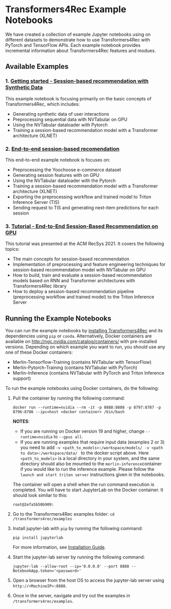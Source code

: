 # Transformers4Rec Example Notebooks

We have created a collection of example Jupyter notebooks using on different datasets to demonstrate how to use Transformers4Rec with PyTorch and TensorFlow APIs. Each example notebook provides incremental information about Transformers4Rec features and modues.

## Available Examples

### 1. [Getting started - Session-based recommendation with Synthetic Data](https://github.com/NVIDIA-Merlin/Transformers4Rec/tree/main/examples/getting-started-session-based/)

This example notebook is focusing primarily on the basic concepts of Transformers4Rec, which includes:
- Generating synthetic data of user interactions
- Preprocessing sequential data with NVTabular on GPU
- Using the NVTabular dataloader with Pytorch
- Training a session-based recommendation model with a Transformer architecture (XLNET)

### 2. [End-to-end session-based recomendation](https://github.com/NVIDIA-Merlin/Transformers4Rec/tree/main/examples/end-to-end-session-based/)

This end-to-end example notebook is focuses on:
- Preprocessing the Yoochoose e-commerce dataset
- Generating session features with on GPU
- Using the NVTabular dataloader with the Pytorch
- Training a session-based recommendation model with a Transformer architecture (XLNET)
- Exporting the preprocessing workflow and trained model to Triton Inference Server (TIS)
- Sending request to TIS and generating next-item predictions for each session


### 3. [Tutorial - End-to-End Session-Based Recommendation on GPU](https://github.com/NVIDIA-Merlin/Transformers4Rec/tree/main/tutorial/)

This tutorial was presented at the ACM RecSys 2021. It covers the following topics:

- The main concepts for session-based recommendation
- Implementation of preprocessing and feature engineering techniques for session-based recommendation model with NVTabular on GPU
- How to build, train and evaluate a session-based recommendation models based on RNN and Transformer architectures with Transformers4Rec library
- How to deploy a session-based recommendation pipeline (preprocessing workflow and trained model) to the Triton Inference Server


## Running the Example Notebooks

You can run the example notebooks by [installing Transformers4Rec](https://github.com/NVIDIA-Merlin/Transformers4Rec) and its dependencies using `pip` or `conda`. Alternatively, Docker containers are available on http://ngc.nvidia.com/catalog/containers/ with pre-installed versions. Depending on which example you want to run, you should use any one of these Docker containers:
- Merlin-Tensorflow-Training (contains NVTabular with TensorFlow)
- Merlin-Pytorch-Training (contains NVTabular with PyTorch)
- Merlin-Inference (contains NVTabular with PyTorch and Triton Inference support)

To run the example notebooks using Docker containers, do the following:

1. Pull the container by running the following command:
   ```
   docker run --runtime=nvidia --rm -it -p 8888:8888 -p 8797:8787 -p 8796:8786 --ipc=host <docker container> /bin/bash
   ```

   **NOTES**: 
   
   - If you are running on Docker version 19 and higher, change ```--runtime=nvidia``` to ```--gpus all```.
   - If you are running examples that require input data (examples 2 or 3) you need to add `-v <path_to_models>:/workspace/models/ -v <path to data>:/workspace/data/ ` to the docker script above. Here `<path_to_models>` is a local directory in your system, and the same directory should also be mounted to the `merlin-inference`container if you would like to run the inference example. Please follow the `launch and start triton server` instructions given in the notebooks. 

   The container will open a shell when the run command execution is completed. You will have to start JupyterLab on the Docker container. It should look similar to this:
   ```
   root@2efa5b50b909:
   ```

2. Go to the Transformers4Rec examples folder: `cd /transformers4rec/examples`

3. Install jupyter-lab with `pip` by running the following command:
   ```
   pip install jupyterlab
   ```
   
   For more information, see [Installation Guide](https://jupyterlab.readthedocs.io/en/stable/getting_started/installation.html). 
   
4. Start the jupyter-lab server by running the following command:
   ```
   jupyter-lab --allow-root --ip='0.0.0.0' --port 8888 --NotebookApp.token='<password>'
   ```

5. Open a browser from the host OS to access the jupyter-lab server using `http://<MachineIP>:8888`.

5. Once in the server, navigate and try out the examples in `/transformers4rec/examples`.
